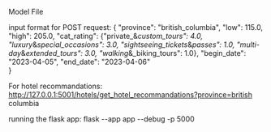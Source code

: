 Model File


input format for POST request:
{
    "province": "british_columbia",
    "low": 115.0,
    "high": 205.0,
    "cat_rating": {"private_&_custom_tours": 4.0, "luxury_&_special_occasions": 3.0, "sightseeing_tickets_&_passes": 1.0, "multi-day_&_extended_tours": 3.0, "walking_&_biking_tours": 1.0},
    "begin_date": "2023-04-05",
    "end_date": "2023-04-06"   
}


For hotel recommandations:
http://127.0.0.1:5001/hotels/get_hotel_recommandations?province=british columbia

running the flask app:
    flask --app app --debug -p 5000
